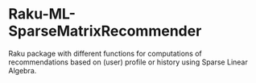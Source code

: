 # Raku-ML-SparseMatrixRecommender
Raku package with different functions for computations of recommendations based on (user) profile or history using Sparse Linear Algebra.
